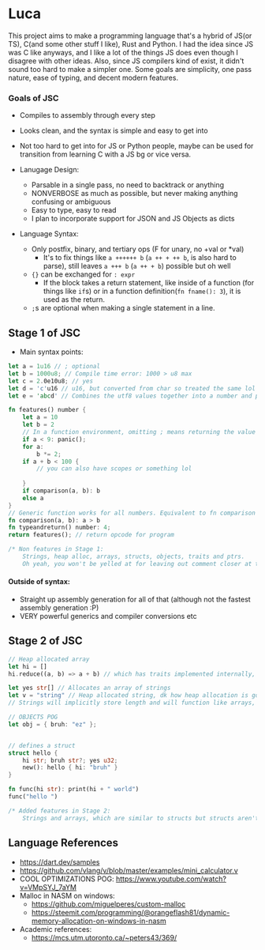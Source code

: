 # Luca

This project aims to make a programming language that's a hybrid of JS(or TS), C(and some other stuff I like), Rust and Python. I had the idea since JS was C like anyways, and I like a lot of the things JS does even though I disagree with other ideas. Also, since JS compilers kind of exist, it didn't sound too hard to make a simpler one.
Some goals are simplicity, one pass nature, ease of typing, and decent modern features.

### Goals of JSC

- Compiles to assembly through every step
- Looks clean, and the syntax is simple and easy to get into
- Not too hard to get into for JS or Python people, maybe can be used for transition from learning C with a JS bg or vice versa.

- Lanugage Design:
	- Parsable in a single pass, no need to backtrack or anything
	- NONVERBOSE as much as possible, but never making anything confusing or ambiguous
	- Easy to type, easy to read
	- I plan to incorporate support for JSON and JS Objects as dicts

- Language Syntax:
	- Only postfix, binary, and tertiary ops (F for unary, no +val or \*val)
		- It's to fix things like `a ++++++ b` (`a ++ + ++ b`, is also hard to parse), still leaves `a +++ b` (`a ++ + b`) possible but oh well
	- `{}` can be exchanged for `: expr`
		- If the block takes a return statement, like inside of a function (for things like `if`s) or in a function definition(`fn fname(): 3`), it is used as the return.
	- `;`s are optional when making a single statement in a line.

## Stage 1 of JSC

- Main syntax points:

```rust
let a = 1u16 // ; optional
let b = 1000u8; // Compile time error: 1000 > u8 max
let c = 2.0e10u8; // yes
let d = 'c'u16 // u16, but converted from char so treated the same lol
let e = 'abcd' // Combines the utf8 values together into a number and puts it in to an int type for now. Complains if it's too big

fn features() number {
	let a = 10
	let b = 2
	// In a function environment, omitting ; means returning the value except when you declare variables
	if a < 9: panic();
	for a:
		b *= 2;
	if a + b < 100 {
		// you can also have scopes or something lol
		
	}
	if comparison(a, b): b
	else a
}
// Generic function works for all numbers. Equivalent to fn comparison (a number, b number) 
fn comparison(a, b): a > b
fn typeandreturn() number: 4;
return features(); // return opcode for program

/* Non features in Stage 1:
	Strings, heap alloc, arrays, structs, objects, traits and ptrs.
	Oh yeah, you won't be yelled at for leaving out comment closer at the end of the file
```

#### Outside of syntax:
- Straight up assembly generation for all of that (although not the fastest assembly generation :P)
- VERY powerful generics and compiler conversions etc

## Stage 2 of JSC

```rust
// Heap allocated array
let hi = []
hi.reduce((a, b) => a + b) // which has traits implemented internally, also anon funcs!!

let yes str[] // Allocates an array of strings
let v = "string" // Heap allocated string, dk how heap allocation is going to work but we will have it :D
// Strings will implicitly store length and will function like arrays, similar to JS. Will hopefully be UTF-8 but we'll see ;-;

// OBJECTS POG
let obj = { bruh: "ez" };


// defines a struct
struct hello {
	hi str; bruh str?; yes u32;
	new(): hello { hi: "bruh" }
}

fn func(hi str): print(hi + " world")
func("hello ")

/* Added features in Stage 2:
	Strings and arrays, which are similar to structs but structs aren't here yet so lol
```


## Language References

- https://dart.dev/samples
- https://github.com/vlang/v/blob/master/examples/mini_calculator.v
- COOL OPTIMIZATIONS POG: https://www.youtube.com/watch?v=VMpSYJ_7aYM
- Malloc in NASM on windows:
	- https://github.com/miguelperes/custom-malloc
	- https://steemit.com/programming/@orangeflash81/dynamic-memory-allocation-on-windows-in-nasm
- Academic references:
	- https://mcs.utm.utoronto.ca/~peters43/369/
